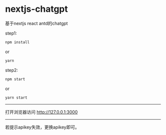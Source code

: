 # nextjs-chatgpt

基于nextjs react antd的chatgpt

step1:
```js
npm install 
```
or
```js
yarn
```

step2:

```js
npm start
```
or
```js
yarn start
```
---

打开浏览器访问 http://127.0.0.1:3000

---

若提示apikey失效，更换apikey即可。